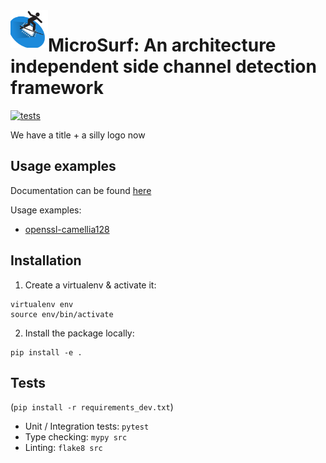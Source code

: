 <img align="left" width="60" height="60" src="doc/logo.png" alt="Resume application project app icon">


# MicroSurf: An architecture independent side channel detection framework
[![tests](https://github.com/Jumpst3r/msc-thesis-work/actions/workflows/pytest.yml/badge.svg?branch=main)](https://github.com/Jumpst3r/msc-thesis-work/actions/workflows/pytest.yml)

We have a title + a silly logo now

## Usage examples 

Documentation can be found [here](USAGE.pdf)

Usage examples:

- [openssl-camellia128](doc/examples/openssl-camellia-128.py)

## Installation

1. Create a virtualenv & activate it:

```
virtualenv env
source env/bin/activate
```

2. Install the package locally:

```
pip install -e .
```


## Tests 

(`pip install -r requirements_dev.txt`)

- Unit / Integration tests: `pytest`
- Type checking: `mypy src`
- Linting: `flake8 src`
